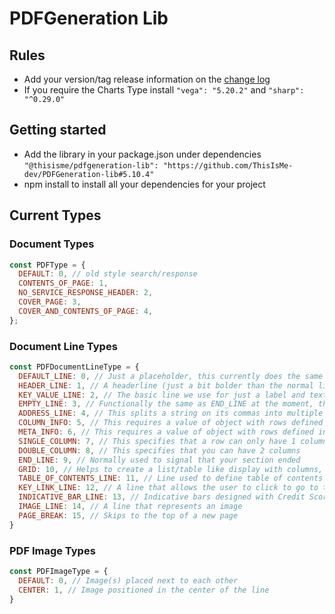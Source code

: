 # PDFGeneration Lib

## Rules

- Add your version/tag release information on the [change log](CHANGELOG.MD)
- If you require the Charts Type install `"vega": "5.20.2"` and `"sharp": "^0.29.0"`

## Getting started

- Add the library in your package.json under dependencies `"@thisisme/pdfgeneration-lib": "https://github.com/ThisIsMe-dev/PDFGeneration-lib#5.10.4"`
- npm install to install all your dependencies for your project

## Current Types

### Document Types

```JavaScript
const PDFType = {
  DEFAULT: 0, // old style search/response
  CONTENTS_OF_PAGE: 1,
  NO_SERVICE_RESPONSE_HEADER: 2,
  COVER_PAGE: 3,
  COVER_AND_CONTENTS_OF_PAGE: 4,
};
```

### Document Line Types

```JavaScript
const PDFDocumentLineType = {
  DEFAULT_LINE: 0, // Just a placeholder, this currently does the same as a KEY_VALUE_LINE
  HEADER_LINE: 1, // A headerline (just a bit bolder than the normal lines)
  KEY_VALUE_LINE: 2, // The basic line we use for just a label and text line
  EMPTY_LINE: 3, // Functionally the same as END_LINE at the moment, this is just a more visible label for the user to understand what they are trying to accomplish
  ADDRESS_LINE: 4, // This splits a string on its commas into multiple lines
  COLUMN_INFO: 5, // This requires a value of object with rows defined in (SINGLE_COLUMN, DOUBLE_COLUMN, END_LINE) - this has a different type of header than META_INFO
  META_INFO: 6, // This requires a value of object with rows defined in (SINGLE_COLUMN, DOUBLE_COLUMN, END_LINE)
  SINGLE_COLUMN: 7, // This specifies that a row can only have 1 column
  DOUBLE_COLUMN: 8, // This specifies that you can have 2 columns
  END_LINE: 9, // Normally used to signal that your section ended
  GRID: 10, // Helps to create a list/table like display with columns, taking an array of objects
  TABLE_OF_CONTENTS_LINE: 11, // Line used to define table of contents page lines
  KEY_LINK_LINE: 12, // A line that allows the user to click to go to the provided URL
  INDICATIVE_BAR_LINE: 13, // Indicative bars designed with Credit Scores in mind
  IMAGE_LINE: 14, // A line that represents an image
  PAGE_BREAK: 15, // Skips to the top of a new page
}
```

### PDF Image Types

```JavaScript
const PDFImageType = {
  DEFAULT: 0, // Image(s) placed next to each other
  CENTER: 1, // Image positioned in the center of the line
}
```
